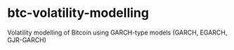 # btc-volatility-modelling
Volatility modelling of Bitcoin using GARCH-type models (GARCH, EGARCH, GJR-GARCH)
